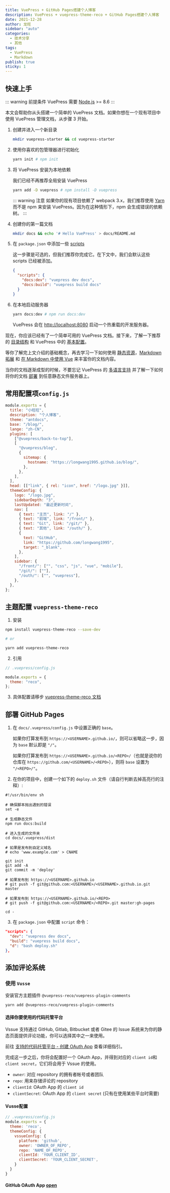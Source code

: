 ```yaml
---
title: VuePress + GitHub Pages搭建个人博客
description: VuePress + vuepress-theme-reco + GitHub Pages搭建个人博客
date: 2021-12-28
author: 龙旺
sidebar: "auto"
categories:
  - 技术分享
  - 其他
tags:
  - VuePress
  - Markdown
publish: true
sticky: 1
---
```


## 快速上手

::: warning 前提条件
VuePress 需要 [Node.js](https://nodejs.org/en/) >= 8.6
:::

本文会帮助你从头搭建一个简单的 VuePress 文档。如果你想在一个现有项目中使用 VuePress 管理文档，从步骤 3 开始。

1. 创建并进入一个新目录

   ```bash
   mkdir vuepress-starter && cd vuepress-starter
   ```

2. 使用你喜欢的包管理器进行初始化

   ```bash
   yarn init # npm init
   ```

3. 将 VuePress 安装为本地依赖

   我们已经不再推荐全局安装 VuePress

   ```bash
   yarn add -D vuepress # npm install -D vuepress
   ```

   ::: warning 注意
   如果你的现有项目依赖了 webpack 3.x，我们推荐使用 [Yarn](https://classic.yarnpkg.com/zh-Hans/) 而不是 npm 来安装 VuePress。因为在这种情形下，npm 会生成错误的依赖树。
   :::

4. 创建你的第一篇文档

   ```bash
   mkdir docs && echo '# Hello VuePress' > docs/README.md
   ```

5. 在 `package.json` 中添加一些 [scripts](https://classic.yarnpkg.com/zh-Hans/docs/package-json#toc-scripts)

   这一步骤是可选的，但我们推荐你完成它。在下文中，我们会默认这些 scripts 已经被添加。

   ```json
   {
     "scripts": {
       "docs:dev": "vuepress dev docs",
       "docs:build": "vuepress build docs"
     }
   }
   ```

6. 在本地启动服务器

   ```bash
   yarn docs:dev # npm run docs:dev
   ```

   VuePress 会在 [http://localhost:8080](http://localhost:8080) 启动一个热重载的开发服务器。

现在，你应该已经有了一个简单可用的 VuePress 文档。接下来，了解一下推荐的 [目录结构](directory-structure.html) 和 VuePress 中的 [基本配置](basic-config.html)。

等你了解完上文介绍的基础概念，再去学习一下如何使用 [静态资源](assets.html)，[Markdown 拓展](markdown.html) 和 [在 Markdown 中使用 Vue](using-vue.html) 来丰富你的文档内容。

当你的文档逐渐成型的时候，不要忘记 VuePress 的 [多语言支持](i18n.html) 并了解一下如何将你的文档 [部署](deploy.html) 到任意静态文件服务器上。

## 常用配置项`config.js`

```javascript
module.exports = {
  title: "小旺旺",
  description: "个人博客",
  theme: "antdocs",
  base: "/blog/",
  lange: "zh-CN",
  plugins: [
    ["@vuepress/back-to-top"],
    [
      "@vuepress/blog",
      {
        sitemap: {
          hostname: "https://longwang1995.github.io/blog/",
        },
      },
    ],
  ],
  head: [["link", { rel: "icon", href: "/logo.jpg" }]],
  themeConfig: {
    logo: "/logo.jpg",
    sidebarDepth: "3",
    lastUpdated: "最近更新时间",
    nav: [
      { text: "主页", link: "/" },
      { text: "前端", link: "/front/" },
      { text: "Git", link: "/git/" },
      { text: "其他", link: "/outh/" },
      {
        text: "GitHub",
        link: "https://github.com/longwang1995",
        target: "_blank",
      },
    ],
    sidebar: {
      "/front/": ["", "css", "js", "vue", "mobile"],
      "/git/": [""],
      "/outh/": ["", "vuepress"],
    },
  },
};
```

## 主题配置 `vuepress-theme-reco`

1. 安装

```bash
npm install vuepress-theme-reco --save-dev

# or

yarn add vuepress-theme-reco
```

2. 引用

```javascript
// .vuepress/config.js

module.exports = {
  theme: "reco",
};
```

3. 具体配置请移步 [vuepress-theme-reco 文档](https://vuepress-theme-reco.recoluan.com/)

## 部署 GitHub Pages

1. 在 `docs/.vuepress/config.js` 中设置正确的 `base`。

   如果你打算发布到 `https://<USERNAME>.github.io/`，则可以省略这一步，因为 `base` 默认即是 `"/"`。

   如果你打算发布到 `https://<USERNAME>.github.io/<REPO>/`（也就是说你的仓库在 `https://github.com/<USERNAME>/<REPO>`），则将 `base` 设置为 `"/<REPO>/"`。

2. 在你的项目中，创建一个如下的 `deploy.sh` 文件（请自行判断去掉高亮行的注释）:

```bash{13,20,23}
#!/usr/bin/env sh

# 确保脚本抛出遇到的错误
set -e

# 生成静态文件
npm run docs:build

# 进入生成的文件夹
cd docs/.vuepress/dist

# 如果是发布到自定义域名
# echo 'www.example.com' > CNAME

git init
git add -A
git commit -m 'deploy'

# 如果发布到 https://<USERNAME>.github.io
# git push -f git@github.com:<USERNAME>/<USERNAME>.github.io.git master

# 如果发布到 https://<USERNAME>.github.io/<REPO>
# git push -f git@github.com:<USERNAME>/<REPO>.git master:gh-pages

cd -
```

3. 在 `package.json` 中配置 `script` 命令：

```json
"scripts": {
  "dev": "vuepress dev docs",
  "build": "vuepress build docs",
  "d": "bash deploy.sh"
},
```

## 添加评论系统

### 使用 `Vusse`

安装官方主题插件 `@vuepress-reco/vuepress-plugin-comments`

```sh
yarn add @vuepress-reco/vuepress-plugin-comments
```

#### 选择你要使用的代码托管平台

Vssue 支持通过 GitHub, Gitlab, Bitbucket 或者 Gitee 的 Issue 系统来为你的静态页面提供评论功能，你可以选择其中之一来使用。

前往 [支持的代码托管平台 - 创建 OAuth App](https://vuepress-theme-hope.github.io/comment/zh/guide/supported-platforms/) 查看详细指引。

完成这一步之后，你将会配置好一个 OAuth App，并得到对应的 `client id`和 `client secret`，它们将会用于 Vssue 的使用。

- `owner`: 对应 repository 的拥有者帐号或者团队
- `repo`: 用来存储评论的 repository
- `clientId`: OAuth App 的 `client id`
- `clientSecret`: OAuth App 的 `client secret` (只有在使用某些平台时需要)


#### Vusse配置

```js
// .vuepress/config.js
module.exports = {
  theme: 'reco',
  themeConfig: {
    vssueConfig: {
      platform: 'github',
      owner: 'OWNER_OF_REPO',
      repo: 'NAME_OF_REPO',
      clientId: 'YOUR_CLIENT_ID',
      clientSecret: 'YOUR_CLIENT_SECRET',
    }
  }  
}
```
#### GitHub OAuth App [open](https://vuepress-theme-hope.github.io/comment/zh/guide/github/)
